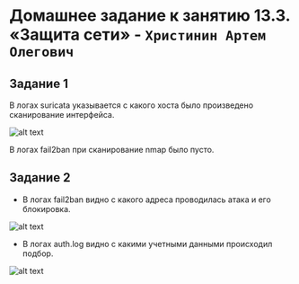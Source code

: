 # Домашнее задание к занятию 13.3. «Защита сети» - `Христинин Артем Олегович`

## Задание 1

В логах suricata указывается с какого хоста было произведено сканирование интерфейса.

![alt text](https://github.com/Rafinad91/Homework-Netology/blob/main/13.03%20%D0%97%D0%B0%D1%89%D0%B8%D1%82%D0%B0%20%D1%81%D0%B5%D1%82%D0%B8/img/%D0%BB%D0%BE%D0%B3%D0%B8%20surikata.png)

В логах fail2ban при сканирование nmap было пусто.



## Задание 2

- В логах fail2ban видно с какого адреса проводилась атака и его блокировка.

![alt text](https://github.com/Rafinad91/Homework-Netology/blob/main/13.03%20%D0%97%D0%B0%D1%89%D0%B8%D1%82%D0%B0%20%D1%81%D0%B5%D1%82%D0%B8/img/fail2ban_log.png)

- В логах auth.log видно с какими учетными данными происходил подбор.

![alt text](https://github.com/Rafinad91/Homework-Netology/blob/main/13.03%20%D0%97%D0%B0%D1%89%D0%B8%D1%82%D0%B0%20%D1%81%D0%B5%D1%82%D0%B8/img/auth_log.png)

